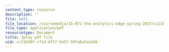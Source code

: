 ```yaml
---
content_type: resource
description: ''
file: null
file_location: /coursemedia/15-071-the-analytics-edge-spring-2017/cc21b30fcf1ddf379a5f59fa6a2a3a56_WIKsL9tPoAE.pdf
file_type: application/pdf
resourcetype: Document
title: 3play pdf file
uid: cc21b30f-cf1d-df37-9a5f-59fa6a2a3a56
---
```

